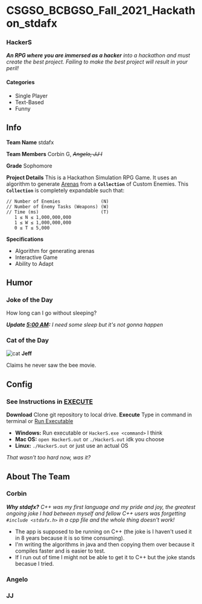 # CSGSO_BCBGSO_Fall_2021_Hackathon_stdafx

### HackerS
_**An RPG where you are immersed as a hacker**_
_into a hackathon and must create the best project._
_Failing to make the best project will result in your peril!_

#### Categories
* Single Player
* Text-Based
* Funny

## Info
**Team Name** stdafx

**Team Members** Corbin G, _~~Angelo, JJ I~~_

**Grade** Sophomore

**Project Details** This is a Hackathon Simulation RPG Game.  It uses an algorithm to generate [Arenas]() from a **`Collection`** of Custom Enemies.  This **`Collection`** is completely expandable such that:
```
// Number of Enemies               (N)
// Number of Enemy Tasks (Weapons) (W)
// Time (ms)                       (T)
   1 ≤ N ≤ 1,000,000,000
   1 ≤ W ≤ 1,000,000,000
   0 ≤ T ≤ 5,000
```
**Specifications**
* Algorithm for generating arenas
* Interactive Game
* Ability to Adapt

## Humor
### Joke of the Day
How long can I go without sleeping?

_**Update [5:00 AM]():** I need some sleep but it's not gonna happen_

### Cat of the Day
![cat](https://i.ytimg.com/vi/Zr-qM5Vrd0g/maxresdefault.jpg)
**Jeff**

Claims he never saw the bee movie.

## Config

### See Instructions in [EXECUTE]()

**Download** Clone git repository to local drive. 
**Execute** Type in command in terminal or [Run Executable]()
* **Windows:** Run executable or `HackerS.exe <command>` I think
* **Mac OS:** `open HackerS.out` or `./HackerS.out` idk you choose
* **Linux:** `./HackerS.out` or just use an actual OS

_That wasn't too hard now, was it?_

## About The Team
### Corbin
_**Why stdafx?** C++ was my first language and my pride and joy,_
_the greatest ongoing joke I had between myself and fellow C++ users was forgetting `#include <stdafx.h>` in a cpp file and the whole thing doesn't work!_
* The app is supposed to be running on C++ (the joke is I haven't used it in 8 years because it is so time consuming).
* I'm writing the algorithms in java and then copying them over because it compiles faster and is easier to test.
* If I run out of time I might not be able to get it to C++ but the joke stands becasue I tried.

### Angelo

### JJ
